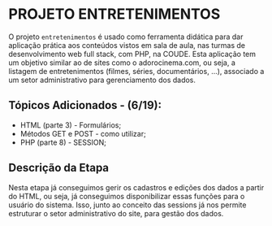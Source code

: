 # PROJETO ENTRETENIMENTOS
O projeto `entretenimentos` é usado como ferramenta didática para dar aplicação prática aos conteúdos vistos em sala de aula, nas turmas de desenvolvimento web full stack, com PHP, na COUDE. Esta aplicação tem um objetivo similar ao de sites como o adorocinema.com, ou seja, a listagem de entretenimentos (filmes, séries, documentários, ...), associado a um setor administrativo para gerenciamento dos dados.

## Tópicos Adicionados - (6/19):
* HTML (parte 3) - Formulários;
* Métodos GET e POST - como utilizar;
* PHP (parte 8) - SESSION;

## Descrição da Etapa
Nesta etapa já conseguimos gerir os cadastros e edições dos dados a partir do HTML, ou seja, já conseguimos disponibilizar essas funções para o usuário do sistema. Isso, junto ao conceito das sessions já nos permite estruturar o setor administrativo do site, para gestão dos dados.